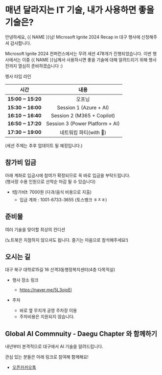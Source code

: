 # 매년 달라지는 IT 기술, 내가 사용하면 좋을 기술은?

안녕하세요, {{ NAME }}님! Microsoft Ignite 2024 Recap in 대구 행사에 신청해주셔 감사합니다.

Microsoft Ignite 2024 컨퍼런스에서는 무려 세션 478개가 진행되었습니다. 이번 행사에서는 이중 {{ NAME }}님께서 사용하시면 좋을 기술에 대해 알려드리기 위해 행사 전까지 열심히 준비하겠습니다 :)

행사 타임 라인

| 시간              |              내용               |
| ----------------- | :-----------------------------: |
| **15:00 ~ 15:20** |             오프닝              |
| **15:30 ~ 16:00** |     Session 1 (Azure + AI)      |
| **16:10 ~ 16:40** |   Session 2 (M365 + Copilot)    |
| **16:50 ~ 17:20** | Session 3 (Power Platform + AI) |
| **17:30 ~ 19:00** |     네트워킹 파티(with 🍕)      |

(세션 주제는 추후 업데이트 될 예정입니다.)

## 참가비 입금

아래 계좌로 입금시에 참여가 확정되므로 꼭 바로 입금을 부탁드립니다. <br>
(행사장 수용 인원으로 선착순 마감 될 수 있습니다)

- ❗참가비❗: 7000원 (다과/음식 비용으로 지출)
  - 입금 계좌 : 1001-6733-3655 (토스뱅크 ㅎㅈㅎ)

## 준비물

여러 기술을 맞이할 최상의 컨디션

(노트북은 지참하지 않으셔도 됩니다. 즐기는 마음으로 참석해주세요!)

## 오시는 길

대구 북구 대학로15길 16 산격3동행정복지센터(4층 다목적실)

- 행사 장소 링크

  - https://naver.me/5L3ojoEl

- 주차
  - 바로 옆 무지개 공영 주차장 이용
  - 주차비용은 지원되지 않습니다.

## Global AI Commnuity - Daegu Chapter 와 함께하기

내년부터 본격적으로 대구에서 AI 기술을 알려드립니다.

관심 있는 분들은 아래 링크로 참여해 함께해요!

- [오픈카카오톡](https://hgrd.kr/open-kakao)
